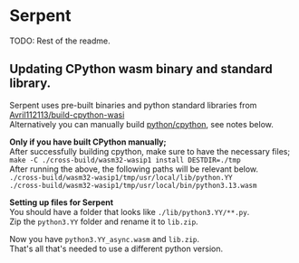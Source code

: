 # Serpent
TODO: Rest of the readme.

## Updating CPython wasm binary and standard library.
Serpent uses pre-built binaries and python standard libraries from [Avril112113/build-cpython-wasi](https://github.com/Avril112113/build-cpython-wasi)  
Alternatively you can manually build [python/cpython](https://github.com/python/cpython), see notes below.  

**Only if you have built CPython manually;**  
After successfully building cpython, make sure to have the necessary files;  
`make -C ./cross-build/wasm32-wasip1 install DESTDIR=./tmp`  
After running the above, the following paths will be relevant below.  
`./cross-build/wasm32-wasip1/tmp/usr/local/lib/python.YY`  
`./cross-build/wasm32-wasip1/tmp/usr/local/bin/python3.13.wasm`

**Setting up files for Serpent**  
You should have a folder that looks like `./lib/python3.YY/**.py`.  
Zip the `python3.YY` folder and rename it to `lib.zip`.  

Now you have `python3.YY_async.wasm` and `lib.zip`.  
That's all that's needed to use a different python version.  
